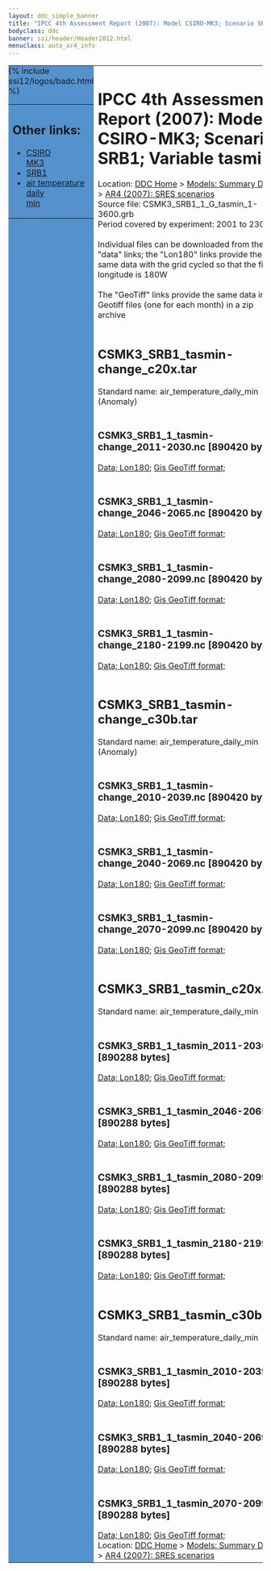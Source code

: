 ```yaml
---
layout: ddc_simple_banner
title: "IPCC 4th Assessment Report (2007): Model CSIRO-MK3; Scenario SRB1; Variable tasmin"
bodyclass: ddc
banner: ssi/header/Header2012.html
menuclass: auto_ar4_info
---
```



<table width="100%" border="0" cellspacing="0" cellpadding="0" style="border-collapse: collapse;">
<tr style="margin:0;padding:0;border:0;">
<td style="margin:0;padding:0;border:0;height:1pt;width:150pt;background:#5492CD;" valign="top" >

<div id="lh-col2" class="auto_ar4_info">
<table class="menumain" bgcolor="#5492CD" cellspacing="0" width="100%" border="0">
<tr><td>
<h2> Other links:</h2>
<ul>
<li><a href="/auto/ar4/model-CSIRO-MK3.html">CSIRO<br/>MK3</a></li>
<li><a href="/auto/ar4/scenario-SRB1.html">SRB1</a></li>
<li><a href="/auto/ar4/var-air_temperature_daily_min.html">air temperature daily<br/> min</a></li>
</ul>
</td></tr>
{% include ssi12/logos/badc.html %}
</table>
</div>
</td>
<td><h1>IPCC 4th Assessment Report (2007): Model CSIRO-MK3; Scenario SRB1; Variable tasmin</h1>

<!-- Breadcrumb1 -->
<div id="breadcrumb1" align="left">
Location: <a href="/index.html">DDC Home</a> > <a href="/sim/gcm_clim/">Models: Summary Data</a>
> <a href="/sim/gcm_clim/SRES_AR4/index.html">AR4 (2007): SRES scenarios</a>
</div>
<!-- End of Breadcrumb1 -->Source file: CSMK3_SRB1_1_G_tasmin_1-3600.grb
<br/>
Period covered by experiment: 2001 to 2300<br/>
<br/>Individual files can be downloaded from the "data" links; the "Lon180" links provide the same data
         with the grid cycled so that the first longitude is 180W<br/>
<br/>The "GeoTiff" links provide the same data in 12 Geotiff files (one for each month)
          in a zip archive<br/>
<br/><h2>CSMK3_SRB1_tasmin-change_c20x.tar</h2>
Standard name: air_temperature_daily_min (Anomaly)<br>
<br/><h3>CSMK3_SRB1_1_tasmin-change_2011-2030.nc [890420 bytes]</h3>
<a href="http://apps.ipcc-data.org/cgi-bin/downl/ar4_nc/tasmin/CSMK3_SRB1_1_tasmin-change_2011-2030.nc">Data; </a><a href="http://apps.ipcc-data.org/cgi-bin/downl/ar4_nc/tasmin/CSMK3_SRB1_1_tasmin-change_2011-2030.cyto180.nc"> Lon180</a>; <a href="/cgi-bin/downl/ar4_tif/tasmin/CSMK3_SRB1_1_tasmin-change_2011-2030.zip">Gis GeoTiff format; </a><br/>
<br/><h3>CSMK3_SRB1_1_tasmin-change_2046-2065.nc [890420 bytes]</h3>
<a href="http://apps.ipcc-data.org/cgi-bin/downl/ar4_nc/tasmin/CSMK3_SRB1_1_tasmin-change_2046-2065.nc">Data; </a><a href="http://apps.ipcc-data.org/cgi-bin/downl/ar4_nc/tasmin/CSMK3_SRB1_1_tasmin-change_2046-2065.cyto180.nc"> Lon180</a>; <a href="/cgi-bin/downl/ar4_tif/tasmin/CSMK3_SRB1_1_tasmin-change_2046-2065.zip">Gis GeoTiff format; </a><br/>
<br/><h3>CSMK3_SRB1_1_tasmin-change_2080-2099.nc [890420 bytes]</h3>
<a href="http://apps.ipcc-data.org/cgi-bin/downl/ar4_nc/tasmin/CSMK3_SRB1_1_tasmin-change_2080-2099.nc">Data; </a><a href="http://apps.ipcc-data.org/cgi-bin/downl/ar4_nc/tasmin/CSMK3_SRB1_1_tasmin-change_2080-2099.cyto180.nc"> Lon180</a>; <a href="/cgi-bin/downl/ar4_tif/tasmin/CSMK3_SRB1_1_tasmin-change_2080-2099.zip">Gis GeoTiff format; </a><br/>
<br/><h3>CSMK3_SRB1_1_tasmin-change_2180-2199.nc [890420 bytes]</h3>
<a href="http://apps.ipcc-data.org/cgi-bin/downl/ar4_nc/tasmin/CSMK3_SRB1_1_tasmin-change_2180-2199.nc">Data; </a><a href="http://apps.ipcc-data.org/cgi-bin/downl/ar4_nc/tasmin/CSMK3_SRB1_1_tasmin-change_2180-2199.cyto180.nc"> Lon180</a>; <a href="/cgi-bin/downl/ar4_tif/tasmin/CSMK3_SRB1_1_tasmin-change_2180-2199.zip">Gis GeoTiff format; </a><br/>
<br/><h2>CSMK3_SRB1_tasmin-change_c30b.tar</h2>
Standard name: air_temperature_daily_min (Anomaly)<br>
<br/><h3>CSMK3_SRB1_1_tasmin-change_2010-2039.nc [890420 bytes]</h3>
<a href="http://apps.ipcc-data.org/cgi-bin/downl/ar4_nc/tasmin/CSMK3_SRB1_1_tasmin-change_2010-2039.nc">Data; </a><a href="http://apps.ipcc-data.org/cgi-bin/downl/ar4_nc/tasmin/CSMK3_SRB1_1_tasmin-change_2010-2039.cyto180.nc"> Lon180</a>; <a href="/cgi-bin/downl/ar4_tif/tasmin/CSMK3_SRB1_1_tasmin-change_2010-2039.zip">Gis GeoTiff format; </a><br/>
<br/><h3>CSMK3_SRB1_1_tasmin-change_2040-2069.nc [890420 bytes]</h3>
<a href="http://apps.ipcc-data.org/cgi-bin/downl/ar4_nc/tasmin/CSMK3_SRB1_1_tasmin-change_2040-2069.nc">Data; </a><a href="http://apps.ipcc-data.org/cgi-bin/downl/ar4_nc/tasmin/CSMK3_SRB1_1_tasmin-change_2040-2069.cyto180.nc"> Lon180</a>; <a href="/cgi-bin/downl/ar4_tif/tasmin/CSMK3_SRB1_1_tasmin-change_2040-2069.zip">Gis GeoTiff format; </a><br/>
<br/><h3>CSMK3_SRB1_1_tasmin-change_2070-2099.nc [890420 bytes]</h3>
<a href="http://apps.ipcc-data.org/cgi-bin/downl/ar4_nc/tasmin/CSMK3_SRB1_1_tasmin-change_2070-2099.nc">Data; </a><a href="http://apps.ipcc-data.org/cgi-bin/downl/ar4_nc/tasmin/CSMK3_SRB1_1_tasmin-change_2070-2099.cyto180.nc"> Lon180</a>; <a href="/cgi-bin/downl/ar4_tif/tasmin/CSMK3_SRB1_1_tasmin-change_2070-2099.zip">Gis GeoTiff format; </a><br/>
<br/><h2>CSMK3_SRB1_tasmin_c20x.tar</h2>
Standard name: air_temperature_daily_min<br>
<br/><h3>CSMK3_SRB1_1_tasmin_2011-2030.nc [890288 bytes]</h3>
<a href="http://apps.ipcc-data.org/cgi-bin/downl/ar4_nc/tasmin/CSMK3_SRB1_1_tasmin_2011-2030.nc">Data; </a><a href="http://apps.ipcc-data.org/cgi-bin/downl/ar4_nc/tasmin/CSMK3_SRB1_1_tasmin_2011-2030.cyto180.nc"> Lon180</a>; <a href="/cgi-bin/downl/ar4_tif/tasmin/CSMK3_SRB1_1_tasmin_2011-2030.zip">Gis GeoTiff format; </a><br/>
<br/><h3>CSMK3_SRB1_1_tasmin_2046-2065.nc [890288 bytes]</h3>
<a href="http://apps.ipcc-data.org/cgi-bin/downl/ar4_nc/tasmin/CSMK3_SRB1_1_tasmin_2046-2065.nc">Data; </a><a href="http://apps.ipcc-data.org/cgi-bin/downl/ar4_nc/tasmin/CSMK3_SRB1_1_tasmin_2046-2065.cyto180.nc"> Lon180</a>; <a href="/cgi-bin/downl/ar4_tif/tasmin/CSMK3_SRB1_1_tasmin_2046-2065.zip">Gis GeoTiff format; </a><br/>
<br/><h3>CSMK3_SRB1_1_tasmin_2080-2099.nc [890288 bytes]</h3>
<a href="http://apps.ipcc-data.org/cgi-bin/downl/ar4_nc/tasmin/CSMK3_SRB1_1_tasmin_2080-2099.nc">Data; </a><a href="http://apps.ipcc-data.org/cgi-bin/downl/ar4_nc/tasmin/CSMK3_SRB1_1_tasmin_2080-2099.cyto180.nc"> Lon180</a>; <a href="/cgi-bin/downl/ar4_tif/tasmin/CSMK3_SRB1_1_tasmin_2080-2099.zip">Gis GeoTiff format; </a><br/>
<br/><h3>CSMK3_SRB1_1_tasmin_2180-2199.nc [890288 bytes]</h3>
<a href="http://apps.ipcc-data.org/cgi-bin/downl/ar4_nc/tasmin/CSMK3_SRB1_1_tasmin_2180-2199.nc">Data; </a><a href="http://apps.ipcc-data.org/cgi-bin/downl/ar4_nc/tasmin/CSMK3_SRB1_1_tasmin_2180-2199.cyto180.nc"> Lon180</a>; <a href="/cgi-bin/downl/ar4_tif/tasmin/CSMK3_SRB1_1_tasmin_2180-2199.zip">Gis GeoTiff format; </a><br/>
<br/><h2>CSMK3_SRB1_tasmin_c30b.tar</h2>
Standard name: air_temperature_daily_min<br>
<br/><h3>CSMK3_SRB1_1_tasmin_2010-2039.nc [890288 bytes]</h3>
<a href="http://apps.ipcc-data.org/cgi-bin/downl/ar4_nc/tasmin/CSMK3_SRB1_1_tasmin_2010-2039.nc">Data; </a><a href="http://apps.ipcc-data.org/cgi-bin/downl/ar4_nc/tasmin/CSMK3_SRB1_1_tasmin_2010-2039.cyto180.nc"> Lon180</a>; <a href="/cgi-bin/downl/ar4_tif/tasmin/CSMK3_SRB1_1_tasmin_2010-2039.zip">Gis GeoTiff format; </a><br/>
<br/><h3>CSMK3_SRB1_1_tasmin_2040-2069.nc [890288 bytes]</h3>
<a href="http://apps.ipcc-data.org/cgi-bin/downl/ar4_nc/tasmin/CSMK3_SRB1_1_tasmin_2040-2069.nc">Data; </a><a href="http://apps.ipcc-data.org/cgi-bin/downl/ar4_nc/tasmin/CSMK3_SRB1_1_tasmin_2040-2069.cyto180.nc"> Lon180</a>; <a href="/cgi-bin/downl/ar4_tif/tasmin/CSMK3_SRB1_1_tasmin_2040-2069.zip">Gis GeoTiff format; </a><br/>
<br/><h3>CSMK3_SRB1_1_tasmin_2070-2099.nc [890288 bytes]</h3>
<a href="http://apps.ipcc-data.org/cgi-bin/downl/ar4_nc/tasmin/CSMK3_SRB1_1_tasmin_2070-2099.nc">Data; </a><a href="http://apps.ipcc-data.org/cgi-bin/downl/ar4_nc/tasmin/CSMK3_SRB1_1_tasmin_2070-2099.cyto180.nc"> Lon180</a>; <a href="/cgi-bin/downl/ar4_tif/tasmin/CSMK3_SRB1_1_tasmin_2070-2099.zip">Gis GeoTiff format; </a><br/>
<!-- Breadcrumb2 -->
<div id="breadcrumb2" align="left">
Location: <a href="/index.html">DDC Home</a> > <a href="/sim/gcm_clim/">Models: Summary Data</a>
> <a href="/sim/gcm_clim/SRES_AR4/index.html">AR4 (2007): SRES scenarios</a>
</div>
<!-- End of Breadcrumb2 --></td></tr></table>
